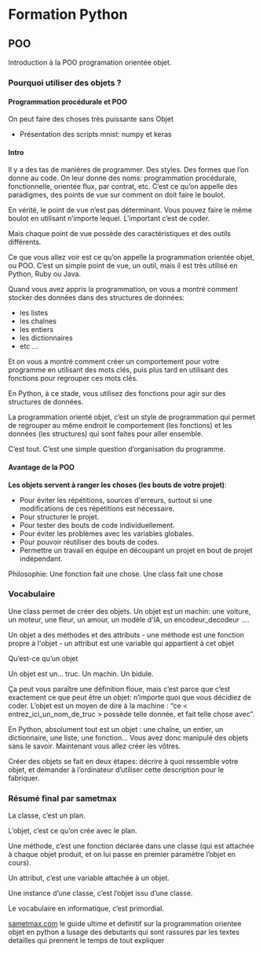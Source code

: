 # Formation Python

## POO

Introduction à la POO programation orientée objet.

### Pourquoi utiliser des objets ?

#### Programmation procédurale et POO

On peut faire des choses très puissante sans Objet

* Présentation des scripts mnist: numpy et keras

#### Intro

Il y a des tas de manières de programmer. Des styles. Des formes que l’on donne au code. On leur donne des noms: programmation procédurale, fonctionnelle, orientée flux, par contrat, etc. C’est ce qu’on appelle des paradigmes, des points de vue sur comment on doit faire le boulot.

En vérité, le point de vue n’est pas déterminant. Vous pouvez faire le même boulot en utilisant n’importe lequel. L’important c’est de coder.

Mais chaque point de vue possède des caractéristiques et des outils différents.

Ce que vous allez voir est ce qu’on appelle la programmation orientée objet, ou POO. C’est un simple point de vue, un outil, mais il est très utilisé en Python, Ruby ou Java.

Quand vous avez appris la programmation, on vous a montré comment stocker des données dans des structures de données:

* les listes
* les chaînes
* les entiers
* les dictionnaires
* etc ...

Et on vous a montré comment créer un comportement pour votre programme en utilisant des mots clés, puis plus tard en utilisant des fonctions pour regrouper ces mots clés.

En Python, à ce stade, vous utilisez des fonctions pour agir sur des structures de données.

La programmation orienté objet, c’est un style de programmation qui permet de regrouper au même endroit le comportement (les fonctions) et les données (les structures) qui sont faites pour aller ensemble.

C’est tout. C’est une simple question d’organisation du programme.

#### Avantage de la POO

__Les objets servent à ranger les choses (les bouts de votre projet)__:

* Pour éviter les répétitions, sources d'erreurs, surtout si une modifications de ces répétitions est nécessaire.
* Pour structurer le projet.
* Pour tester des bouts de code individuellement.
* Pour éviter les problèmes avec les variables globales.
* Pour pouvoir réutiliser des bouts de codes.
* Permettre un travail en équipe en découpant un projet en bout de projet indépendant.

Philosophie: Une fonction fait une chose. Une class fait une chose

### Vocabulaire

Une class permet de créer des objets.
Un objet est un machin:    une voiture, un moteur, une fleur,
                            un amour, un modèle d'IA, un encodeur_decodeur ....

Un objet a des méthodes et des attributs
    - une méthode est une fonction propre  à l'objet
    - un attribut est une variable qui appartient à cet objet

Qu’est-ce qu’un objet

Un objet est un… truc. Un machin. Un bidule.

Ça peut vous paraître une définition floue, mais c’est parce que c’est exactement ce que peut être un objet: n’importe quoi que vous décidiez de coder. L’objet est un moyen de dire à la machine : “ce < entrez_ici_un_nom_de_truc > possède telle donnée, et fait telle chose avec”.

En Python, absolument tout est un objet : une chaîne, un entier, un dictionnaire, une liste, une fonction… Vous avez donc manipulé des objets sans le savoir. Maintenant vous allez créer les vôtres.

Créer des objets se fait en deux étapes: décrire à quoi ressemble votre objet, et demander à l’ordinateur d’utiliser cette description pour le fabriquer.

### Résumé final par sametmax

La classe, c’est un plan.

L’objet, c’est ce qu’on crée avec le plan.

Une méthode, c’est une fonction déclarée dans une classe (qui est attachée à chaque objet produit, et on lui passe en premier paramètre l’objet en cours).

Un attribut, c’est une variable attachée à un objet.

Une instance d’une classe, c’est l’objet issu d’une classe.

Le vocabulaire en informatique, c’est primordial.

[sametmax.com](https://sametmax.com/le-guide-ultime-et-definitif-sur-la-programmation-orientee-objet-en-python-a-lusage-des-debutants-qui-sont-rassures-par-les-textes-detailles-qui-prennent-le-temps-de-tout-expliquer-partie-1/) le guide ultime et definitif sur la programmation orientee objet en python a lusage des debutants qui sont rassures par les textes detailles qui prennent le temps de tout expliquer


